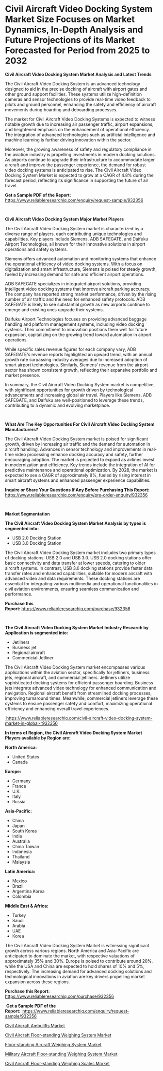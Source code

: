 <p><h1>Civil Aircraft Video Docking System Market Size Focuses on Market Dynamics, In-Depth Analysis and Future Projections of its Market Forecasted for Period from 2025 to 2032</h1></p><p><strong>Civil Aircraft Video Docking System Market Analysis and Latest Trends</strong></p>
<p><p>The Civil Aircraft Video Docking System is an advanced technology designed to aid in the precise docking of aircraft with airport gates and other ground support facilities. These systems utilize high-definition cameras and sensor technologies to provide real-time video feedback to pilots and ground personnel, enhancing the safety and efficiency of aircraft movements during boarding and deboarding processes. </p><p>The market for Civil Aircraft Video Docking Systems is expected to witness notable growth due to increasing air passenger traffic, airport expansions, and heightened emphasis on the enhancement of operational efficiency. The integration of advanced technologies such as artificial intelligence and machine learning is further driving innovation within the sector. </p><p>Moreover, the growing awareness of safety and regulatory compliance in the aviation industry is propelling investments in modern docking solutions. As airports continue to upgrade their infrastructure to accommodate larger aircraft and improve the passenger experience, the demand for robust video docking systems is anticipated to rise. The Civil Aircraft Video Docking System Market is expected to grow at a CAGR of 4.8% during the forecast period, reflecting its significance in supporting the future of air travel.</p></p>
<p><strong>Get a Sample PDF of the Report:&nbsp;</strong> <a href="https://www.reliableresearchiq.com/enquiry/request-sample/932356?utm_campaign=99&utm_medium=2&utm_source=Github&utm_content=ia&utm_term=21032025&utm_id=civil-aircraft-video-docking-system">https://www.reliableresearchiq.com/enquiry/request-sample/932356</a></p>
<p>&nbsp;</p>
<p><strong>Civil Aircraft Video Docking System Major Market Players</strong></p>
<p><p>The Civil Aircraft Video Docking System market is characterized by a diverse range of players, each contributing unique technologies and capabilities. Key players include Siemens, ADB SAFEGATE, and Daifuku Airport Technologies, all known for their innovative solutions in airport operations and safety systems.</p><p>Siemens offers advanced automation and monitoring systems that enhance the operational efficiency of video docking systems. With a focus on digitalization and smart infrastructure, Siemens is poised for steady growth, fueled by increasing demand for safe and efficient airport operations.</p><p>ADB SAFEGATE specializes in integrated airport solutions, providing intelligent video docking systems that improve aircraft parking accuracy. The company has reported strong market performance, driven by the rising number of air traffic and the need for enhanced safety protocols. ADB SAFEGATE is likely to see substantial growth as new airports continue to emerge and existing ones upgrade their systems.</p><p>Daifuku Airport Technologies focuses on providing advanced baggage handling and platform management systems, including video docking systems. Their commitment to innovation positions them well for future expansion, capitalizing on the growing trend toward automation in airport operations. </p><p>While specific sales revenue figures for each company vary, ADB SAFEGATE's revenue reports highlighted an upward trend, with an annual growth rate surpassing industry averages due to increased adoption of smart airport technologies. Similarly, Siemens' revenue from the airport sector has shown consistent growth, reflecting their expansive portfolio and market presence.</p><p>In summary, the Civil Aircraft Video Docking System market is competitive, with significant opportunities for growth driven by technological advancements and increasing global air travel. Players like Siemens, ADB SAFEGATE, and Daifuku are well-positioned to leverage these trends, contributing to a dynamic and evolving marketplace.</p></p>
<p>&nbsp;</p>
<p><strong>What Are The Key Opportunities For Civil Aircraft Video Docking System Manufacturers?</strong></p>
<p><p>The Civil Aircraft Video Docking System market is poised for significant growth, driven by increasing air traffic and the demand for automation in aircraft handling. Advances in sensor technology and improvements in real-time video processing enhance docking accuracy and safety, further encouraging adoption. The market is projected to expand as airlines invest in modernization and efficiency. Key trends include the integration of AI for predictive maintenance and operational optimization. By 2028, the market is expected to see a CAGR of approximately 8%, fueled by rising interest in smart aircraft systems and enhanced passenger experience capabilities.</p></p>
<p><strong>Inquire or Share Your Questions If Any Before Purchasing This Report:</strong> <a href="https://www.reliableresearchiq.com/enquiry/pre-order-enquiry/932356?utm_campaign=99&utm_medium=2&utm_source=Github&utm_content=ia&utm_term=21032025&utm_id=civil-aircraft-video-docking-system">https://www.reliableresearchiq.com/enquiry/pre-order-enquiry/932356</a></p>
<p>&nbsp;</p>
<p><strong>Market Segmentation</strong></p>
<p><strong>The Civil Aircraft Video Docking System Market Analysis by types is segmented into:</strong></p>
<p><ul><li>USB 2.0 Docking Station</li><li>USB 3.0 Docking Station</li></ul></p>
<p><p>The Civil Aircraft Video Docking System market includes two primary types of docking stations: USB 2.0 and USB 3.0. USB 2.0 docking stations offer basic connectivity and data transfer at lower speeds, catering to older aircraft systems. In contrast, USB 3.0 docking stations provide faster data transfer rates and enhanced capabilities, suitable for modern aircraft with advanced video and data requirements. These docking stations are essential for integrating various multimedia and operational functionalities in civil aviation environments, ensuring seamless communication and performance.</p></p>
<p><strong>Purchase this Report:&nbsp;</strong><a href="https://www.reliableresearchiq.com/purchase/932356?utm_campaign=99&utm_medium=2&utm_source=Github&utm_content=ia&utm_term=21032025&utm_id=civil-aircraft-video-docking-system">https://www.reliableresearchiq.com/purchase/932356</a></p>
<p>&nbsp;</p>
<p><strong>The Civil Aircraft Video Docking System Market Industry Research by Application is segmented into:</strong></p>
<p><ul><li>Jetliners</li><li>Business jet</li><li>Regional aircraft</li><li>Commericial Jetliner</li></ul></p>
<p><p>The Civil Aircraft Video Docking System market encompasses various applications within the aviation sector, specifically for jetliners, business jets, regional aircraft, and commercial jetliners. Jetliners utilize sophisticated docking systems for efficient passenger boarding. Business jets integrate advanced video technology for enhanced communication and navigation. Regional aircraft benefit from streamlined docking processes, improving turnaround times. Meanwhile, commercial jetliners leverage these systems to ensure passenger safety and comfort, maximizing operational efficiency and enhancing overall travel experiences.</p></p>
<p><a href="https://www.reliableresearchiq.com/civil-aircraft-video-docking-system-market-in-global-r932356?utm_campaign=99&utm_medium=2&utm_source=Github&utm_content=ia&utm_term=21032025&utm_id=civil-aircraft-video-docking-system">&nbsp;https://www.reliableresearchiq.com/civil-aircraft-video-docking-system-market-in-global-r932356</a></p>
<p><strong>In terms of Region, the Civil Aircraft Video Docking System Market Players available by Region are:</strong></p>
<p>
    <p> <strong> North America: </strong>
        <ul>
            <li>United States</li>
            <li>Canada</li>
        </ul>
        </p> 
    <p> <strong> Europe: </strong>
        <ul>
            <li>Germany</li>
            <li>France</li>
            <li>U.K.</li>
            <li>Italy</li>
            <li>Russia</li>
        </ul>
        </p> 
    <p> <strong> Asia-Pacific: </strong>
        <ul>
            <li>China</li>
            <li>Japan</li>
            <li>South Korea</li>
            <li>India</li>
            <li>Australia</li>
            <li>China Taiwan</li>
            <li>Indonesia</li>
            <li>Thailand</li>
            <li>Malaysia</li>
        </ul>
        </p> 
    <p> <strong> Latin America: </strong>
        <ul>
            <li>Mexico</li>
            <li>Brazil</li>
            <li>Argentina Korea</li>
            <li>Colombia</li>
        </ul>
        </p> 
    <p> <strong> Middle East & Africa: </strong>
        <ul>
            <li>Turkey</li>
            <li>Saudi</li>
            <li>Arabia</li>
            <li>UAE</li>
            <li>Korea</li>
        </ul>
    </p>
    </p>
<p><p>The Civil Aircraft Video Docking System Market is witnessing significant growth across various regions. North America and Asia-Pacific are anticipated to dominate the market, with respective valuations of approximately 35% and 30%. Europe is poised to contribute around 20%, while the USA and China are expected to hold shares of 10% and 5%, respectively. The increasing demand for advanced docking solutions and technological innovations in aviation are key drivers propelling market expansion across these regions.</p></p>
<p><strong>Purchase this Report: </strong><a href="https://www.reliableresearchiq.com/purchase/932356?utm_campaign=99&utm_medium=2&utm_source=Github&utm_content=ia&utm_term=21032025&utm_id=civil-aircraft-video-docking-system">https://www.reliableresearchiq.com/purchase/932356</a></p>
<p>&nbsp;<strong>Get a Sample PDF of the Report:&nbsp;&nbsp;</strong><a href="https://www.reliableresearchiq.com/enquiry/request-sample/932356?utm_campaign=99&utm_medium=2&utm_source=Github&utm_content=ia&utm_term=21032025&utm_id=civil-aircraft-video-docking-system">https://www.reliableresearchiq.com/enquiry/request-sample/932356</a></p>
<p><strong></strong></p>
<p><p><a href="https://github.com/onutsheinz/Market-Research-Report-List-1/blob/main/civil-aircraft-ambulifts-market.md?utm_campaign=99&utm_medium=2&utm_source=Github&utm_content=ia&utm_term=21032025&utm_id=civil-aircraft-video-docking-system">Civil Aircraft Ambulifts Market</a></p><p><a href="https://github.com/atawanyeze/Market-Research-Report-List-1/blob/main/civil-aircraft-floor-standing-weighing-system-market.md?utm_campaign=99&utm_medium=2&utm_source=Github&utm_content=ia&utm_term=21032025&utm_id=civil-aircraft-video-docking-system">Civil Aircraft Floor-standing Weighing System Market</a></p><p><a href="https://github.com/afghatakito29/Market-Research-Report-List-1/blob/main/floor-standing-aircraft-weighing-system-market.md?utm_campaign=99&utm_medium=2&utm_source=Github&utm_content=ia&utm_term=21032025&utm_id=civil-aircraft-video-docking-system">Floor-standing Aircraft Weighing System Market</a></p><p><a href="https://github.com/saqafidrahea/Market-Research-Report-List-1/blob/main/military-aircraft-floor-standing-weighing-system-market.md?utm_campaign=99&utm_medium=2&utm_source=Github&utm_content=ia&utm_term=21032025&utm_id=civil-aircraft-video-docking-system">Military Aircraft Floor-standing Weighing System Market</a></p><p><a href="https://github.com/eimutelufta/Market-Research-Report-List-1/blob/main/civil-aircraft-floor-standing-weighing-scales-market.md?utm_campaign=99&utm_medium=2&utm_source=Github&utm_content=ia&utm_term=21032025&utm_id=civil-aircraft-video-docking-system">Civil Aircraft Floor-standing Weighing Scales Market</a></p></p>